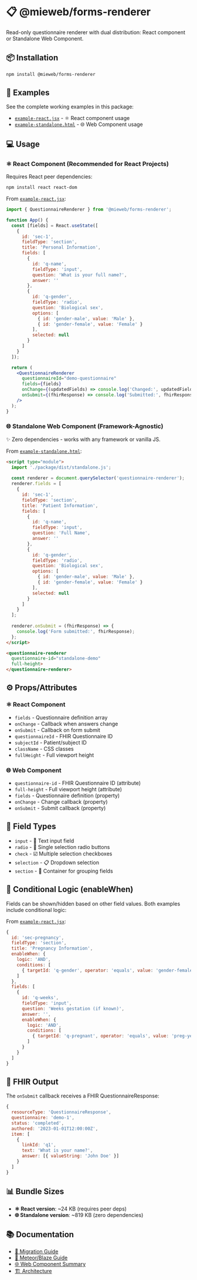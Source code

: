 # 📋 @mieweb/forms-renderer

Read-only questionnaire renderer with dual distribution: React component or Standalone Web Component.

## 📦 Installation

```bash
npm install @mieweb/forms-renderer
```

## 🚀 Examples

See the complete working examples in this package:
- [`example-react.jsx`](./example-react.jsx) - ⚛️ React component usage
- [`example-standalone.html`](./example-standalone.html) - 🌐 Web Component usage

## 💻 Usage

### ⚛️ React Component (Recommended for React Projects)

Requires React peer dependencies:
```bash
npm install react react-dom
```

From [`example-react.jsx`](./example-react.jsx):
```jsx
import { QuestionnaireRenderer } from '@mieweb/forms-renderer';

function App() {
  const [fields] = React.useState([
    {
      id: 'sec-1',
      fieldType: 'section',
      title: 'Personal Information',
      fields: [
        {
          id: 'q-name',
          fieldType: 'input',
          question: 'What is your full name?',
          answer: ''
        },
        {
          id: 'q-gender',
          fieldType: 'radio',
          question: 'Biological sex',
          options: [
            { id: 'gender-male', value: 'Male' },
            { id: 'gender-female', value: 'Female' }
          ],
          selected: null
        }
      ]
    }
  ]);

  return (
    <QuestionnaireRenderer
      questionnaireId="demo-questionnaire"
      fields={fields}
      onChange={(updatedFields) => console.log('Changed:', updatedFields)}
      onSubmit={(fhirResponse) => console.log('Submitted:', fhirResponse)}
    />
  );
}
```

### 🌐 Standalone Web Component (Framework-Agnostic)

✨ Zero dependencies - works with any framework or vanilla JS.

From [`example-standalone.html`](./example-standalone.html):
```html
<script type="module">
  import './package/dist/standalone.js';
  
  const renderer = document.querySelector('questionnaire-renderer');
  renderer.fields = [
    {
      id: 'sec-1',
      fieldType: 'section',
      title: 'Patient Information',
      fields: [
        {
          id: 'q-name',
          fieldType: 'input',
          question: 'Full Name',
          answer: ''
        },
        {
          id: 'q-gender',
          fieldType: 'radio',
          question: 'Biological sex',
          options: [
            { id: 'gender-male', value: 'Male' },
            { id: 'gender-female', value: 'Female' }
          ],
          selected: null
        }
      ]
    }
  ];
  
  renderer.onSubmit = (fhirResponse) => {
    console.log('Form submitted:', fhirResponse);
  };
</script>

<questionnaire-renderer 
  questionnaire-id="standalone-demo" 
  full-height>
</questionnaire-renderer>
```

## ⚙️ Props/Attributes

### ⚛️ React Component
- `fields` - Questionnaire definition array
- `onChange` - Callback when answers change
- `onSubmit` - Callback on form submit
- `questionnaireId` - FHIR Questionnaire ID
- `subjectId` - Patient/subject ID
- `className` - CSS classes
- `fullHeight` - Full viewport height

### 🌐 Web Component
- `questionnaire-id` - FHIR Questionnaire ID (attribute)
- `full-height` - Full viewport height (attribute)
- `fields` - Questionnaire definition (property)
- `onChange` - Change callback (property)
- `onSubmit` - Submit callback (property)

## 🔧 Field Types

- `input` - 📝 Text input field
- `radio` - 🔘 Single selection radio buttons
- `check` - ☑️ Multiple selection checkboxes
- `selection` - 📋 Dropdown selection
- `section` - 📂 Container for grouping fields

## 🔀 Conditional Logic (enableWhen)

Fields can be shown/hidden based on other field values. Both examples include conditional logic:

From [`example-react.jsx`](./example-react.jsx):
```javascript
{
  id: 'sec-pregnancy',
  fieldType: 'section',
  title: 'Pregnancy Information',
  enableWhen: {
    logic: 'AND',
    conditions: [
      { targetId: 'q-gender', operator: 'equals', value: 'gender-female' }
    ]
  },
  fields: [
    {
      id: 'q-weeks',
      fieldType: 'input',
      question: 'Weeks gestation (if known)',
      answer: '',
      enableWhen: {
        logic: 'AND',
        conditions: [
          { targetId: 'q-pregnant', operator: 'equals', value: 'preg-yes' }
        ]
      }
    }
  ]
}
```

## 🏥 FHIR Output

The `onSubmit` callback receives a FHIR QuestionnaireResponse:

```javascript
{
  resourceType: 'QuestionnaireResponse',
  questionnaire: 'demo-1',
  status: 'completed',
  authored: '2023-01-01T12:00:00Z',
  item: [
    {
      linkId: 'q1',
      text: 'What is your name?',
      answer: [{ valueString: 'John Doe' }]
    }
  ]
}
```

## 📊 Bundle Sizes

- **⚛️ React version**: ~24 KB (requires peer deps)
- **🌐 Standalone version**: ~819 KB (zero dependencies)

## 📚 Documentation

- [📖 Migration Guide](./docs/MIGRATION.md)
- [🚀 Meteor/Blaze Guide](./docs/METEOR-BLAZE-GUIDE.md)
- [🌐 Web Component Summary](./docs/WEB-COMPONENT-SUMMARY.md)
- [🏗️ Architecture](./docs/ARCHITECTURE.md)